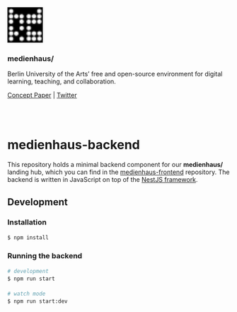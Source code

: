 <img src="logo.svg" width="80" />

### medienhaus/

Berlin University of the Arts’ free and open-source environment for digital learning, teaching, and collaboration.

[Concept Paper](https://medienhaus.dev/) | [Twitter](https://twitter.com/medienhaus_)

<br><br>

# medienhaus-backend

This repository holds a minimal backend component for our **medienhaus/** landing hub, which you can find in the [medienhaus-frontend](#) repository.
The backend is written in JavaScript on top of the [NestJS framework](https://nestjs.com/).

## Development

### Installation

```bash
$ npm install
```

### Running the backend

```bash
# development
$ npm run start

# watch mode
$ npm run start:dev
```
